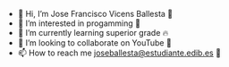 - 👋 Hi, I’m Jose Francisco Vicens Ballesta 🤘
- 👀 I’m interested in progamming 🤖
- 🌱 I’m currently learning superior grade 🔥
- 💞️ I’m looking to collaborate on YouTube 🌚
- 📫 How to reach me joseballesta@estudiante.edib.es 🦕

<!---
JoseBallesta/JoseBallesta is a ✨ special ✨ repository because its `README.md` (this file) appears on your GitHub profile.
You can click the Preview link to take a look at your changes.
--->
